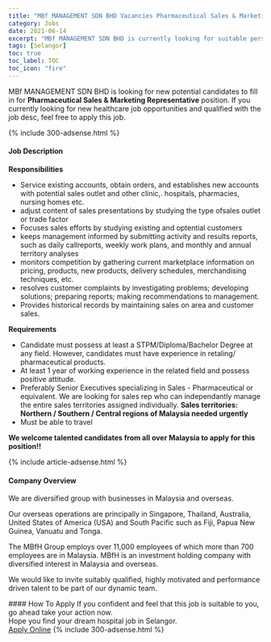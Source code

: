 ```yaml
---
title: "MBf MANAGEMENT SDN BHD Vacancies Pharmaceutical Sales & Marketing Representative" 
category: Jobs 
date: 2021-06-14 
excerpt: "MBf MANAGEMENT SDN BHD is currently looking for suitable person to fill in the Pharmaceutical Sales & Marketing Representative which positioned at Selangor" 
tags: [Selangor] 
toc: true 
toc_label: TOC 
toc_icon: "fire" 
--- 
```


<p>MBf MANAGEMENT SDN BHD is looking for new potential candidates to fill in for <b>Pharmaceutical Sales & Marketing Representative</b> position. If you currently looking for new healthcare job opportunities and qualified with the job desc, feel free to apply this job.
</p>{% include 300-adsense.html %} 
<div><div><h4>Job Description</h4></div><div><div><span><div><p><strong>Responsibilities</strong></p><ul><li>Service existing accounts, obtain orders, and establishes new accounts with potential sales outlet and other clinic,. hospitals, pharmacies, nursing homes etc.</li><li>adjust content of sales presentations by studying the type ofsales outlet or trade factor</li><li>Focuses sales efforts by studying existing and optential customers</li><li>keeps management informed by submitting activity and results reports, such as daily callreports, weekly work plans, and monthly and annual territory analyses</li><li>monitors competition by gathering current marketplace information on pricing, products, new products, delivery schedules, merchandising techniques, etc.</li><li>resolves customer complaints by investigating problems; developing solutions; preparing reports; making recommendations to management.</li><li>Provides historical records by maintaining sales on area and customer sales.</li></ul><p><strong>Requirements</strong></p><ul><li>Candidate must possess at least a STPM/Diploma/Bachelor Degree at any field. However, candidates must have experience in retaling/ pharmaceutical products.&#160;</li><li>At least 1 year of working experience in the related field and possess positive attitude.</li><li>Preferably Senior Executives specializing in Sales - Pharmaceutical or equivalent. We are looking for sales rep who can independantly manage the entire sales territories assigned individually. <strong>Sales territories: Northern / Southern / Central regions of Malaysia needed urgently</strong></li><li>Must be able to travel</li></ul><p><strong>We welcome talented candidates from all over Malaysia to apply for this position!!&#160;</strong></p></div></span></div></div></div> 
{% include article-adsense.html %} 
<div><div><h4>Company Overview</h4></div><div><div><span><div><p>We are diversified group with businesses in Malaysia and overseas.</p><p>Our overseas operations are principally in Singapore, Thailand, Australia, United States of America (USA) and South Pacific such as Fiji, Papua New Guinea, Vanuatu and Tonga.</p><p>The MBfH Group employs over 11,000 employees of which more than 700 employees are in Malaysia. MBfH is an investment holding company with diversified interest in Malaysia and overseas.</p><p>We would like to invite suitably qualified, highly motivated and performance driven talent to be part of our dynamic team.</p></div></span></div></div></div> 
#### How To Apply 
If you confident and feel that this job is suitable to you, go ahead take your action now. <br/> 
Hope you find your dream hospital job in Selangor. <br/> 
<a href="https://www.jobstreet.com.my/en/job/pharmaceutical-sales-marketing-representative-4589527?jobId=jobstreet-my-job-4589527" class="btn btn--warning" target="_blank" rel="nofollow noopenner">Apply Online</a> 
{% include 300-adsense.html %} 